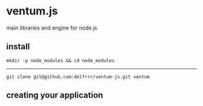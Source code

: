 ventum.js
======
main libraries and engine for node.js

install
------
    mkdir -p node_modules && cd node_modules
------
    git clone git@github.com:delfrrr/ventum-js.git ventum

creating your application
------
